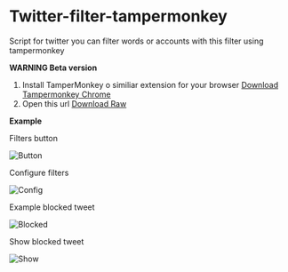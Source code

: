 Twitter-filter-tampermonkey
===========================

Script for twitter you can filter words or accounts with this filter using tampermonkey

**WARNING Beta version**

1. Install TamperMonkey o similiar extension for your browser [Download Tampermonkey Chrome](https://chrome.google.com/webstore/detail/tampermonkey/dhdgffkkebhmkfjojejmpbldmpobfkfo?hl=es)
2. Open this url [Download Raw](https://github.com/CKGrafico/Twitter-filter-tampermonkey/raw/master/build/min/all.min.user.js)


**Example**

Filters button

![Button](http://i.imgur.com/jgEQdss.png "Filters button")

Configure filters

![Config](http://i.imgur.com/a3XXvgx.png "Configure filters")

Example blocked tweet

![Blocked](http://i.imgur.com/uwpNVnJ.png "Example blocked tweet")

Show blocked tweet

![Show](http://i.imgur.com/VV6bh9J.png "Show blocked tweet")
